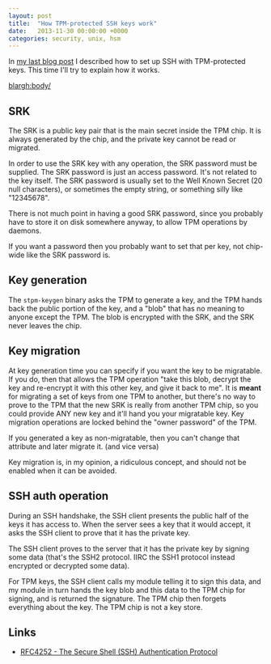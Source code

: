 ```yaml
---
layout: post
title:  "How TPM-protected SSH keys work"
date:   2013-11-30 00:00:00 +0000
categories: security, unix, hsm
---
```

In [my last blog post][prev] I described how to set up SSH with
TPM-protected keys. This time I'll try to explain how it works.

[prev]: /2013/11/TPM-chip-protecting-SSH-keys---properly.html

<blargh:body/>

## SRK

The SRK is a public key pair that is the main secret inside the TPM
chip. It is always generated by the chip, and the private key cannot
be read or migrated.

In order to use the SRK key with any operation, the SRK password must
be supplied.  The SRK password is just an access password. It's not
related to the key itself.  The SRK password is usually set to the
Well Known Secret (20 null characters), or sometimes the empty string,
or something silly like "12345678".

There is not much point in having a good SRK password, since you
probably have to store it on disk somewhere anyway, to allow TPM
operations by daemons.

If you want a password then you probably want to set that per key, not
chip-wide like the SRK password is.

## Key generation

The `stpm-keygen` binary asks the TPM to generate a key, and the TPM
hands back the public portion of the key, and a "blob" that has no
meaning to anyone except the TPM. The blob is encrypted with the SRK,
and the SRK never leaves the chip.

## Key migration

At key generation time you can specify if you want the key to be
migratable.  If you do, then that allows the TPM operation "take this
blob, decrypt the key and re-encrypt it with this other key, and give
it back to me". It is **meant** for migrating a set of keys from
one TPM to another, but there's no way to prove to the TPM that the
new SRK is really from another TPM chip, so you could provide ANY new
key and it'll hand you your migratable key. Key migration operations
are locked behind the "owner password" of the TPM.

If you generated a key as non-migratable, then you can't change that
attribute and later migrate it. (and vice versa)

Key migration is, in my opinion, a ridiculous concept, and should not
be enabled when it can be avoided.

## SSH auth operation

During an SSH handshake, the SSH client presents the public half of
the keys it has access to. When the server sees a key that it would
accept, it asks the SSH client to prove that it has the private key.

The SSH client proves to the server that it has the private key by
signing some data (that's the SSH2 protocol. IIRC the SSH1 protocol
instead encrypted or decrypted some data).

For TPM keys, the SSH client calls my module telling it to sign this
data, and my module in turn hands the key blob and this data to the
TPM chip for signing, and is returned the signature. The TPM chip then
forgets everything about the key. The TPM chip is not a key store.

## Links

* [RFC4252 - The Secure Shell (SSH) Authentication Protocol](http://www.ietf.org/rfc/rfc4252.txt)
